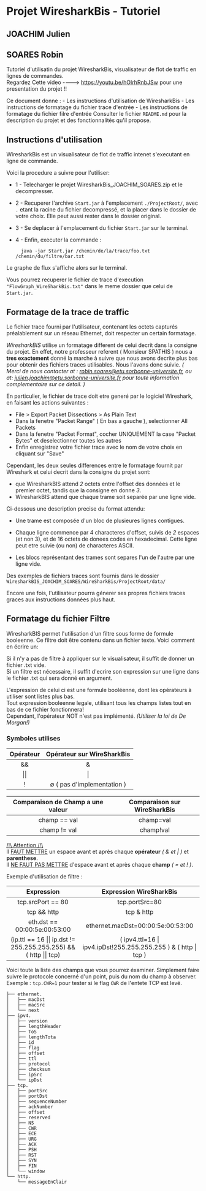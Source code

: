 # Projet WiresharkBis - Tutoriel 
## JOACHIM  Julien
## SOARES Robin

Tutoriel d'utilisatin du projet WiresharkBis, visualisateur de flot de traffic en lignes de commandes.  
Regardez Cette video ----> https://youtu.be/hOIrhRnbJSw pour une presentation du projet !!

Ce document donne :
    - Les instructions d'utilisation de WiresharkBis
    - Les instructions de formatage du fichier trace d'entrée
    - Les instructions de formatage du fichier filre d'entrée
Consulter le fichier `README.md` pour la description du projet et des fonctionnalités qu'il propose.

## Instructions d'utilisation
WiresharkBis est un visualisateur de flot de traffic intenet s'executant en ligne de commande.

Voici la procedure a suivre pour l'utiliser:
    
- 1 - Telecharger le projet WiresharkBis_JOACHIM_SOARES.zip et le decompresser.
- 2 - Recuperer l'archive `Start.jar` à l'emplacement `./ProjectRoot/`, avec `.` etant la racine du fichier decompressé, et la placer dans le dossier de votre choix. Elle peut aussi rester dans le dossier original.
- 3 - Se deplacer à l'emplacement du fichier `Start.jar` sur le terminal. 
- 4 - Enfin, executer la commande :

        java -jar Start.jar /chemin/de/la/trace/foo.txt /chemin/du/filtre/bar.txt

Le graphe de flux s'affiche alors sur le terminal.

Vous pourrez recuperer le fichier de trace d'execution `"FlowGraph_WireSharkBis.txt"` dans le meme dossier que celui de `Start.jar`.

## Formatage de la trace de traffic

Le fichier trace fourni par l'utilisateur, contenant les octets capturés préalablement sur un réseau Ethernet, doit respecter un certain formatage.

*WiresharkBIS* utilise un formatage different de celui decrit dans la consigne du projet. En effet, notre professeur referent ( Monsieur SPATHIS ) nous a **tres exactement** donné la marche à suivre que nous avons decrite plus bas pour obtenir des fichiers traces utilisables. Nous l'avons donc suivie. *( Merci de nous contacter at : robin.soares@etu.sorbonne-universite.fr, ou at: julien.joachim@etu.sorbonne-universite.fr pour toute information complementaire sur ce detail. )*

En particulier, le fichier de trace doit etre generé par le logiciel Wireshark, en faisant les actions suivantes :
- File > Export Packet Dissections > As Plain Text
- Dans la fenetre "Packet Range" ( En bas a gauche ), selectionner All Packets
- Dans la fenetre "Packet Format", cocher UNIQUEMENT la case "Packet Bytes" et deselectionner toutes les autres
- Enfin enregistrez votre fichier trace avec le nom de votre choix en cliquant sur "Save" 


Cependant, les deux seules differences entre le formatage fournit par Wireshark et celui decrit dans la consigne du projet sont:
- que WiresharkBIS attend *2* octets entre l'offset des données et le premier octet, tandis que la consigne en donne *3*.
- WiresharkBIS attend que chaque trame soit separée par une ligne vide.


Ci-dessous une description precise du format attendu:

 - Une trame est composée d'un bloc de plusieures lignes contigues.

 - Chaque ligne commence par 4 characteres d'offset, suivis de *2* espaces (et non 3), et de 16 octets de donees codes en hexadecimal. Cette ligne peut etre suivie (ou non) de characteres ASCII.

 - Les blocs représentant des trames sont separes l'un de l'autre par une ligne vide. 

Des exemples de fichiers traces sont fournis dans le dossier 
`WiresharkBIS_JOACHIM_SOARES/WireSharkBis/ProjectRoot/data/`

Encore une fois, l'utilisateur pourra génerer ses propres fichiers traces graces aux instructions données plus haut.

## Formatage du fichier Filtre

WiresharkBIS permet l'utilisation d'un filtre sous forme de formule booleenne. Ce filtre doit être contenu dans un fichier texte. Voici comment en écrire un:

Si il n'y a pas de filtre à appliquer sur le visualisateur, il suffit de donner un fichier .txt vide.  
Si un filtre est nécessaire, il suffit d'ecrire son expression sur une ligne dans le fichier .txt qui sera donné en argument.  

L'expression de celui ci est une formule booléenne, dont les opérateurs à utiliser sont listes plus bas.  
Tout expression booleenne legale, utilisant tous les champs listes tout en bas de ce fichier fonctionnera!  
Cependant, l'opérateur NOT n'est pas implémenté. *(Utiliser la loi de De Morgan!)*

### Symboles utilises
Opérateur   | Opérateur sur WireSharkBis
:----------:|:----------------------:
&&          | &
\|\|        | \|
!           | ∅ ( pas d'implementation )

Comparaison de Champ a une valeur   | Comparaison sur WireSharkBis
:----------:|:----------------------:
champ == val         | champ=val 
champ != val         | champ!val



<u>/!\ Attention /!\ </u>  
Il <u> FAUT METTRE</u> un espace avant et après chaque **opérateur** *( & et | )* et **parenthese**.  
Il  <u>NE FAUT PAS METTRE</u> d'espace avant et après chaque **champ** *( = et ! )*. 

 
 
Exemple d'utilisation de filtre :  

Expression  | Expression WireSharkBis
:--------:  |:----------------------:
tcp.srcPort == 80 | tcp.portSrc=80
tcp && http | tcp & http
eth.dst == 00:00:5e:00:53:00 | ethernet.macDst=00:00:5e:00:53:00
(ip.ttl == 16 \|\| ip.dst != 255.255.255.255) && ( http \|\| tcp) | ( ipv4.ttl=16 \| ipv4.ipDst!255.255.255.255 ) & ( http \| tcp )


Voici toute la liste des champs que vous pourrez éxaminer. Simplement faire suivre le protocole concerné d'un point, puis du nom du champ à observer. Exemple :  `tcp.CWR=1`  pour tester si le flag `CWR` de l'entete TCP est levé.
```       
├── ethernet.
│   ├── macDst
│   ├── macSrc
│   └── next
├── ipv4.
│   ├── version
│   ├── lengthHeader
│   ├── ToS
│   ├── lengthTota
│   ├── id
│   ├── flag
│   ├── offset
│   ├── ttl
│   ├── protocol
│   ├── checksum
│   ├── ipSrc
│   └── ipDst
├── tcp.
│   ├── portSrc
│   ├── portDst
│   ├── sequenceNumber
│   ├── ackNumber
│   ├── offset
│   ├── reserved
│   ├── NS
│   ├── CWR
│   ├── ECE
│   ├── URG
│   ├── ACK
│   ├── PSH
│   ├── RST
│   ├── SYN
│   ├── FIN
│   └── window
└── http.
    └── messageEnClair
```
